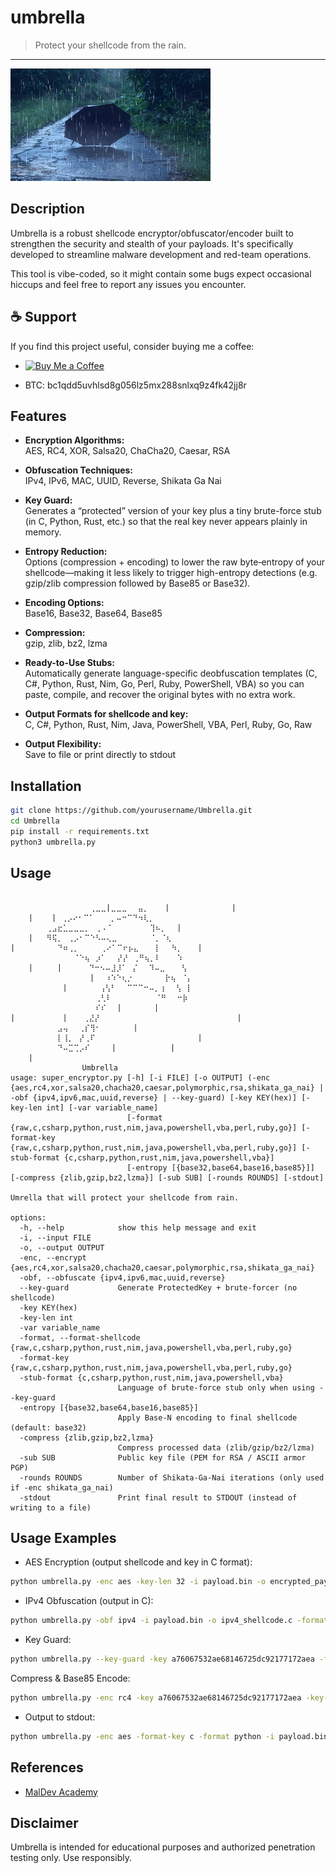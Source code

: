 # umbrella
> Protect your shellcode from the rain.

---
![rain](assets/rain.jpg)
## Description

Umbrella is a robust shellcode encryptor/obfuscator/encoder built to strengthen the security and stealth of your payloads. It's specifically developed to streamline malware development and red-team operations.

This tool is vibe-coded, so it might contain some bugs expect occasional hiccups and feel free to report any issues you encounter.

## ☕ Support

If you find this project useful, consider buying me a coffee:

- [![Buy Me a Coffee](https://img.shields.io/badge/Buy%20Me%20a%20Coffee-yellow?logo=buy-me-a-coffee&style=flat-square)](https://www.buymeacoffee.com/pipapupatuta)

- BTC: bc1qdd5uvhlsd8g056lz5mx288snlxq9z4fk42jj8r
## Features

- **Encryption Algorithms:**  
  AES, RC4, XOR, Salsa20, ChaCha20, Caesar, RSA

- **Obfuscation Techniques:**  
  IPv4, IPv6, MAC, UUID, Reverse, Shikata Ga Nai  

- **Key Guard:**  
  Generates a “protected” version of your key plus a tiny brute-force stub (in C, Python, Rust, etc.) so that the real key never appears plainly in memory.  

- **Entropy Reduction:**  
  Options (compression + encoding) to lower the raw byte‐entropy of your shellcode—making it less likely to trigger high-entropy detections (e.g. gzip/zlib compression followed by Base85 or Base32).  

- **Encoding Options:**  
  Base16, Base32, Base64, Base85  

- **Compression:**  
  gzip, zlib, bz2, lzma  

- **Ready-to-Use Stubs:**  
  Automatically generate language-specific deobfuscation templates (C, C#, Python, Rust, Nim, Go, Perl, Ruby, PowerShell, VBA) so you can paste, compile, and recover the original bytes with no extra work.  

- **Output Formats for shellcode and key:**  
  C, C#, Python, Rust, Nim, Java, PowerShell, VBA, Perl, Ruby, Go, Raw  

- **Output Flexibility:**  
  Save to file or print directly to stdout 

## Installation

```bash
git clone https://github.com/yourusername/Umbrella.git
cd Umbrella
pip install -r requirements.txt
python3 umbrella.py
```

## Usage
```

        ⠀⠀⠀⠀⠀⠀⠀⠀⢀⣀⣀|⣀⣀⣀⠀⠀⣤⡀⠀⠀⠀|⠀⠀⠀⠀         |
    |   ⠀|⠀⢀⡠⠔⠂⠉⠁⠀⠀⠀⡀⠤⠒⠉⠙⠲⢇⡀⠀⠀⠀⠀⠀⠀⠀
        ⢀⣠⣖⣁⣀⣀⣀⡀⠀⢀⠠⠈⠀⠀⠀⠀⠀⠀⠀⢹⠦⡀⠀⠀|⠀⠀
    |   ⠻⢯⡀⠀⢀⡠⠂⠉⠑⠣⠤⢄⣀⠀⠀⠀⠀⠀⠀⠈⡀⠈⢆⠀⠀⠀⠀
|       ⠀⠀⠙⠶⢀⡀⠀⠀⠀⠀⢀⠔⠁⠉⠖⡦⣄⠀⠀⠀⡇⠀⠀⠳⡀⠀⠀ |
        ⠀⠀⠀⠀⠀⠈⠑⢦⠀⡰⠁⠀⠀⡜⡜⠀⢀⠛⢦⡀⠇⠀⠀⠀⠱⠀⠀
    |   ⠀⠀|⠀⠀⠀⠀⠀⠙⠒⠢⠤⣸⡸⠁⠀⡌⠀⠀⠹⠤⣀⠀⠀⠀⢣⠀
        ⠀⠀⠀⠀⠀⠀⠀⠀|⠀⠀⠰⠱⠑⢆⡐⠀⠀⠀⠀⠀⠀⡗⢦⠀⠈⡄
        ⠀⠀⠀|⠀⠀⠀⠀⠀⠀⢠⢣⠃⠀⠀⠉⠉⠉⠒⠤⡀⢰⠀⠀⢣⠀⡇
        ⠀⠀⠀⠀⠀⠀⠀⠀⠀⢀⢃⠇⠀⠀⠀⠀⠀⠀⠀⠀⠈⠛⠀⠀⠒⡷⠀
        ⠀⠀⠀⠀⠀⠀⠀⠀⠀⠎⠎⠀⠀|⠀⠀⠀⠀⠀⠀|⠀⠀⠀⠀⠀⠀
|       ⠀⠀⠀|⠀⠀⠀⢀⣜⡜⠀⠀⠀⠀⠀⠀⠀⠀⠀⠀⠀⠀⠀⠀⠀⠀⠀          |
        ⠀⠀⣠⢤⠀⠀⢀⡎⢻⠂⠀⠀⠀⠀⠀⠀|⠀⠀⠀⠀⠀⠀⠀⠀⠀⠀
        ⠀⠀⡇⢸⡀⠀⡜⢀⠏⠀⠀⠀⠀⠀⠀⠀⠀⠀⠀⠀⠀⠀⠀⠀⠀⠀⠀ |
        ⠀⠀⠙⠤⣉⢉⡠⠎⠀⠀⠀⠀|⠀⠀⠀⠀⠀⠀⠀⠀⠀⠀|⠀⠀⠀
    |
                𝚄𝚖𝚋𝚛𝚎𝚕𝚕𝚊
usage: super_encryptor.py [-h] [-i FILE] [-o OUTPUT] (-enc {aes,rc4,xor,salsa20,chacha20,caesar,polymorphic,rsa,shikata_ga_nai} | -obf {ipv4,ipv6,mac,uuid,reverse} | --key-guard) [-key KEY(hex)] [-key-len int] [-var variable_name]
                          [-format {raw,c,csharp,python,rust,nim,java,powershell,vba,perl,ruby,go}] [-format-key {raw,c,csharp,python,rust,nim,java,powershell,vba,perl,ruby,go}] [-stub-format {c,csharp,python,rust,nim,java,powershell,vba}]
                          [-entropy [{base32,base64,base16,base85}]] [-compress {zlib,gzip,bz2,lzma}] [-sub SUB] [-rounds ROUNDS] [-stdout]

Umrella that will protect your shellcode from rain.

options:
  -h, --help            show this help message and exit
  -i, --input FILE
  -o, --output OUTPUT
  -enc, --encrypt {aes,rc4,xor,salsa20,chacha20,caesar,polymorphic,rsa,shikata_ga_nai}
  -obf, --obfuscate {ipv4,ipv6,mac,uuid,reverse}
  --key-guard           Generate ProtectedKey + brute-forcer (no shellcode)
  -key KEY(hex)
  -key-len int
  -var variable_name
  -format, --format-shellcode {raw,c,csharp,python,rust,nim,java,powershell,vba,perl,ruby,go}
  -format-key {raw,c,csharp,python,rust,nim,java,powershell,vba,perl,ruby,go}
  -stub-format {c,csharp,python,rust,nim,java,powershell,vba}
                        Language of brute-force stub only when using --key-guard
  -entropy [{base32,base64,base16,base85}]
                        Apply Base-N encoding to final shellcode (default: base32)
  -compress {zlib,gzip,bz2,lzma}
                        Compress processed data (zlib/gzip/bz2/lzma)
  -sub SUB              Public key file (PEM for RSA / ASCII armor PGP)
  -rounds ROUNDS        Number of Shikata‐Ga‐Nai iterations (only used if -enc shikata_ga_nai)
  -stdout               Print final result to STDOUT (instead of writing to a file)
```

## Usage Examples
- AES Encryption (output shellcode and key in C format):
```bash
python umbrella.py -enc aes -key-len 32 -i payload.bin -o encrypted_payload.c -format c -format-key c
```
- IPv4 Obfuscation (output in C):
```bash
python umbrella.py -obf ipv4 -i payload.bin -o ipv4_shellcode.c -format c
```
- Key Guard:
```bash
python umbrella.py --key-guard -key a76067532ae68146725dc92177172aea -format c -format-key c
```
Compress & Base85 Encode:
```bash
python umbrella.py -enc rc4 -key a76067532ae68146725dc92177172aea -key-len 16 -compress -entropy base85 -i payload.bin -o payload.txt -format c -format-key c
```
- Output to stdout:
```bash
python umbrella.py -enc aes -format-key c -format python -i payload.bin -stdout
```
## References

- [MalDev Academy](https://maldevacademy.com/)

## Disclaimer

Umbrella is intended for educational purposes and authorized penetration testing only. Use responsibly.
